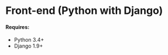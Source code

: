 Front-end (Python with Django)
==============================

#### Requires:
* Python 3.4+
* Django 1.9+
